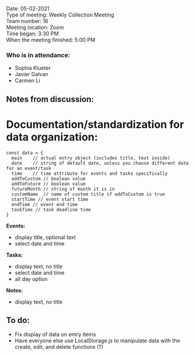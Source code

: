 Date: 05-02-2021 <br>
Type of meeting: Weekly Collection Meeting <br>
Team number: 16 <br>
Meeting location: Zoom <br>
Time began: 3:30 PM <br> 
When the meeting finished: 5:00 PM

### Who is in attendance:
- Sophia Klueter
- Javier Galvan
- Carmen Li

## Notes from discussion:
# Documentation/standardization for data organization:
```
const data = {
  main    // actual entry object (includes title, text inside)
  date    // string of default date, unless you choose different date for an event/task
  time    // time attribute for events and tasks specifically 
  addToCustom // boolean value
  addToFuture // boolean value 
  futureMonth // string of month it is in
  customName  // name of custom title if addToCustom is true 
  startTime // event start time
  endTime // event end time
  taskTime // task deadline time
}
``` 

**Events:**
- display title, optional text 
- select date and time 

**Tasks:**
- display text, no title
- select date and time
- all day option

**Notes:**
- display text, no title

## To do:
- Fix display of data on entry items 
- Have everyone else use LocalStorage.js to manipulate data with the create, edit, and delete functions (?) 

